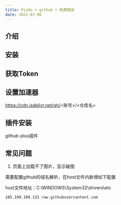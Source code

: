 ```yaml
---
title: PicGo + github + 免费图床
date: 2022-07-06
---
```


## 介绍

## 安装

## 获取Token

## 设置加速器

https://cdn.jsdelivr.net/gh/<账号>/<仓库名>

## 插件安装
github-plus插件

## 常见问题
1. 页面上加载不了图片，显示破图

需要配置github的域名解析，在host文件内新增如下配置

host文件地址：C:\WINDOWS\System32\drivers\etc

```host
185.199.109.133 raw.githubusercontent.com
```